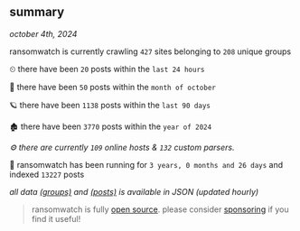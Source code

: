 
## summary
_october 4th, 2024_

ransomwatch is currently crawling `427` sites belonging to `208` unique groups

⏲ there have been `20` posts within the `last 24 hours`

🦈 there have been `50` posts within the `month of october`

🪐 there have been `1138` posts within the `last 90 days`

🏚 there have been `3770` posts within the `year of 2024`

_⚙️ there are currently `109` online hosts & `132` custom parsers._

🦕 ransomwatch has been running for `3 years, 0 months and 26 days` and indexed `13227` posts

_all data  [(groups)](http://ransomwhat.telemetry.ltd/groups) and [(posts)](http://ransomwhat.telemetry.ltd/posts) is available in JSON (updated hourly)_

> ransomwatch is fully [open source](https://github.com/joshhighet/ransomwatch#ransomwatch--). please consider [sponsoring](https://github.com/sponsors/joshhighet) if you find it useful!
